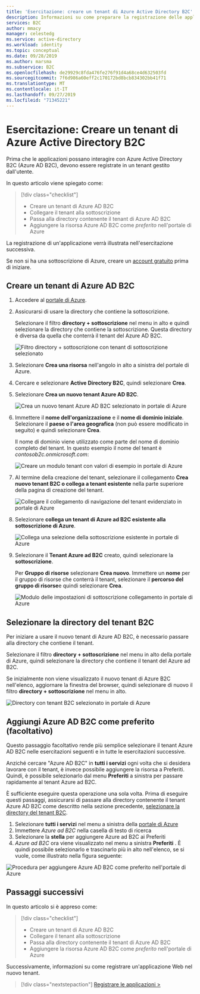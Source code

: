 ```yaml
---
title: 'Esercitazione: creare un tenant di Azure Active Directory B2C'
description: Informazioni su come preparare la registrazione delle applicazioni creando un tenant di Azure Active Directory B2C con il portale di Azure.
services: B2C
author: mmacy
manager: celestedg
ms.service: active-directory
ms.workload: identity
ms.topic: conceptual
ms.date: 09/28/2019
ms.author: marsma
ms.subservice: B2C
ms.openlocfilehash: de29929c8fda476fe276f91d4a68ce4d632503fd
ms.sourcegitcommit: 7f6d986a60eff2c170172bd8bcb834302bb41f71
ms.translationtype: MT
ms.contentlocale: it-IT
ms.lasthandoff: 09/27/2019
ms.locfileid: "71345221"
---
```

# <a name="tutorial-create-an-azure-active-directory-b2c-tenant"></a>Esercitazione: Creare un tenant di Azure Active Directory B2C

Prima che le applicazioni possano interagire con Azure Active Directory B2C (Azure AD B2C), devono essere registrate in un tenant gestito dall'utente.

In questo articolo viene spiegato come:

> [!div class="checklist"]
> * Creare un tenant di Azure AD B2C
> * Collegare il tenant alla sottoscrizione
> * Passa alla directory contenente il tenant di Azure AD B2C
> * Aggiungere la risorsa Azure AD B2C come *preferito* nell'portale di Azure

La registrazione di un'applicazione verrà illustrata nell'esercitazione successiva.

Se non si ha una sottoscrizione di Azure, creare un [account gratuito](https://azure.microsoft.com/free/?WT.mc_id=A261C142F) prima di iniziare.

## <a name="create-an-azure-ad-b2c-tenant"></a>Creare un tenant di Azure AD B2C

1. Accedere al [portale di Azure](https://portal.azure.com/).
1. Assicurarsi di usare la directory che contiene la sottoscrizione.

    Selezionare il filtro **directory + sottoscrizione** nel menu in alto e quindi selezionare la directory che contiene la sottoscrizione. Questa directory è diversa da quella che conterrà il tenant del Azure AD B2C.

    ![Filtro directory + sottoscrizione con tenant di sottoscrizione selezionato](media/tutorial-create-tenant/portal-01-select-directory.png)

1. Selezionare **Crea una risorsa** nell'angolo in alto a sinistra del portale di Azure.
1. Cercare e selezionare **Active Directory B2C**, quindi selezionare **Crea**.
1. Selezionare **Crea un nuovo tenant Azure AD B2C**.

    ![Crea un nuovo tenant Azure AD B2C selezionato in portale di Azure](media/tutorial-create-tenant/portal-02-create-tenant.png)

1. Immettere il **nome dell'organizzazione** e il **nome di dominio iniziale**. Selezionare il **paese o l'area geografica** (non può essere modificato in seguito) e quindi selezionare **Crea**.

    Il nome di dominio viene utilizzato come parte del nome di dominio completo del tenant. In questo esempio il nome del tenant è *contosob2c.onmicrosoft.com*:

    ![Creare un modulo tenant con valori di esempio in portale di Azure](media/tutorial-create-tenant/portal-03-tenant-naming.png)

1. Al termine della creazione del tenant, selezionare il collegamento **Crea nuovo tenant B2C o collega a tenant esistente** nella parte superiore della pagina di creazione del tenant.

    ![Collegare il collegamento di navigazione del tenant evidenziato in portale di Azure](media/tutorial-create-tenant/portal-04-select-link-sub-link.png)

1. Selezionare **collega un tenant di Azure ad B2C esistente alla sottoscrizione di Azure**.

   ![Collega una selezione della sottoscrizione esistente in portale di Azure](media/tutorial-create-tenant/portal-05-link-subscription.png)

1. Selezionare il **Tenant Azure ad B2C** creato, quindi selezionare la **sottoscrizione**.

    Per **Gruppo di risorse** selezionare **Crea nuovo**. Immettere un **nome** per il gruppo di risorse che conterrà il tenant, selezionare il **percorso del gruppo di risorse**e quindi selezionare **Crea**.

    ![Modulo delle impostazioni di sottoscrizione collegamento in portale di Azure](media/tutorial-create-tenant/portal-06-link-subscription-settings.png)

## <a name="select-your-b2c-tenant-directory"></a>Selezionare la directory del tenant B2C

Per iniziare a usare il nuovo tenant di Azure AD B2C, è necessario passare alla directory che contiene il tenant.

Selezionare il filtro **directory + sottoscrizione** nel menu in alto della portale di Azure, quindi selezionare la directory che contiene il tenant del Azure ad B2C.

Se inizialmente non viene visualizzato il nuovo tenant di Azure B2C nell'elenco, aggiornare la finestra del browser, quindi selezionare di nuovo il filtro **directory + sottoscrizione** nel menu in alto.

![Directory con tenant B2C selezionato in portale di Azure](media/tutorial-create-tenant/portal-07-select-tenant-directory.png)

## <a name="add-azure-ad-b2c-as-a-favorite-optional"></a>Aggiungi Azure AD B2C come preferito (facoltativo)

Questo passaggio facoltativo rende più semplice selezionare il tenant Azure AD B2C nelle esercitazioni seguenti e in tutte le esercitazioni successive.

Anziché cercare "Azure AD B2C" in **tutti i servizi** ogni volta che si desidera lavorare con il tenant, è invece possibile aggiungere la risorsa a Preferiti. Quindi, è possibile selezionarlo dal menu **Preferiti** a sinistra per passare rapidamente al tenant Azure ad B2C.

È sufficiente eseguire questa operazione una sola volta. Prima di eseguire questi passaggi, assicurarsi di passare alla directory contenente il tenant Azure AD B2C come descritto nella sezione precedente, [selezionare la directory del tenant B2C](#select-your-b2c-tenant-directory).

1. Selezionare **tutti i servizi** nel menu a sinistra della [portale di Azure](https://portal.azure.com)
1. Immettere *Azure ad B2C* nella casella di testo di ricerca
1. Selezionare la **stella** per aggiungere Azure ad B2C ai Preferiti
1. *Azure ad B2C* ora viene visualizzato nel menu a sinistra **Preferiti** . È quindi possibile selezionarlo e trascinarlo più in alto nell'elenco, se si vuole, come illustrato nella figura seguente:

![Procedura per aggiungere Azure AD B2C come preferito nell'portale di Azure](media/tutorial-create-tenant/portal-08-favorite-b2c.png)

## <a name="next-steps"></a>Passaggi successivi

In questo articolo si è appreso come:

> [!div class="checklist"]
> * Creare un tenant di Azure AD B2C
> * Collegare il tenant alla sottoscrizione
> * Passa alla directory contenente il tenant di Azure AD B2C
> * Aggiungere la risorsa Azure AD B2C come *preferito* nell'portale di Azure

Successivamente, informazioni su come registrare un'applicazione Web nel nuovo tenant.

> [!div class="nextstepaction"]
> [Registrare le applicazioni >](tutorial-register-applications.md)
